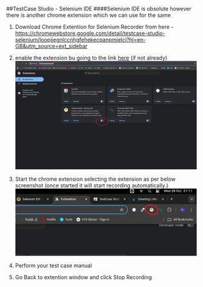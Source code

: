 ##TestCase Studio - Selenium IDE
####Selenium IDE is obsolute however there is another chrome extension which we can use for the same 

1. Download Chrome Extention for Selenium Recorder from here - https://chromewebstore.google.com/detail/testcase-studio-selenium/loopjjegnlccnhgfehekecpanpmielcj?hl=en-GB&utm_source=ext_sidebar
2. enable the extension bu going to the link  [here](chrome://extensions/)  (if not already) 
    ![EnableExtension](./EnableExtension.png "How to enable extension!")
3. Start the chrome extension selecting the extension as per below screenshot (once started it will start recording automatically.)
    ![StartExtension](./StartExtension.png "How to start extension!")
4. Perform your test case manual

5. Go Back to extention window and click Stop Recording




